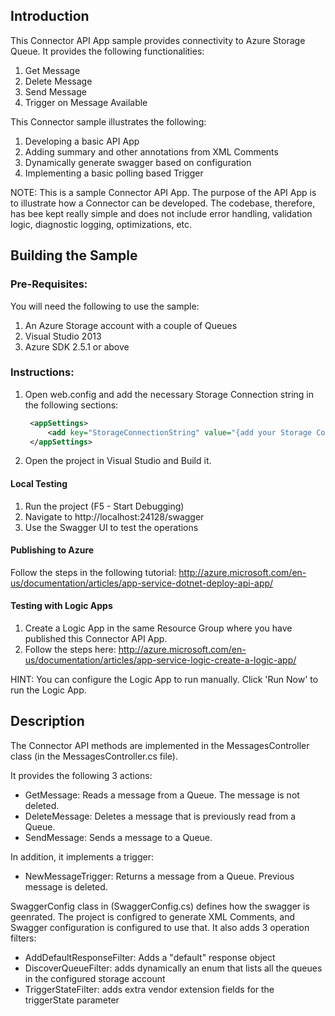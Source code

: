 ## Introduction

This Connector API App sample provides connectivity to Azure Storage Queue.  It provides the following functionalities:

1. Get Message 
2. Delete Message 
3. Send Message 
4. Trigger on Message Available 

This Connector sample illustrates the following:

1. Developing a basic API App 
2. Adding summary and other annotations from XML Comments 
3. Dynamically generate swagger based on configuration 
4. Implementing a basic polling based Trigger 

NOTE: This is a sample Connector API App.  The purpose of the API App is to illustrate how a Connector can be developed.  The codebase, therefore, has bee kept really simple and does not include error handling, validation logic, diagnostic logging, optimizations, etc.


## Building the Sample

### Pre-Requisites:

You will need the following to use the sample:

1. An Azure Storage account with a couple of Queues 
2. Visual Studio 2013 
3. Azure SDK 2.5.1 or above 

### Instructions:

1. Open web.config and add the necessary Storage Connection string in the following sections:

    ```xml
     <appSettings>
         <add key="StorageConnectionString" value="{add your Storage Connection String here}"/>
     </appSettings>
    ```
    
2. Open the project in Visual Studio and Build it. 

#### Local Testing

1. Run the project (F5 - Start Debugging) 
2. Navigate to http://localhost:24128/swagger 
3. Use the Swagger UI to test the operations 

#### Publishing to Azure

Follow the steps in the following tutorial: http://azure.microsoft.com/en-us/documentation/articles/app-service-dotnet-deploy-api-app/

#### Testing with Logic Apps

1. Create a Logic App in the same Resource Group where you have published this Connector API App. 
2. Follow the steps here:  http://azure.microsoft.com/en-us/documentation/articles/app-service-logic-create-a-logic-app/ 

HINT: You can configure the Logic App to run manually.  Click 'Run Now' to run the Logic App.

 
## Description


The Connector API methods are implemented in the MessagesController class (in the MessagesController.cs file).

It provides the following 3 actions:

* GetMessage: Reads a message from a Queue. The message is not deleted. 
* DeleteMessage: Deletes a message that is previously read from a Queue. 
* SendMessage: Sends a message to a Queue. 

In addition, it implements a trigger:

* NewMessageTrigger: Returns a message from a Queue. Previous message is deleted. 

SwaggerConfig class in (SwaggerConfig.cs) defines how the swagger is geenrated.  The project is configred to generate XML Comments, and Swagger configuration is configured to use that.  It also adds 3 operation filters:

* AddDefaultResponseFilter: Adds a "default" response object 
* DiscoverQueueFilter: adds dynamically an enum that lists all the queues in the configured storage account 
* TriggerStateFilter: adds extra vendor extension fields for the triggerState parameter 
